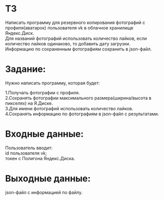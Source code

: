 # ТЗ


Написать программу для резервного копирования фотографий с профиля(аватарок) пользователя vk в облачное хранилище Яндекс.Диск.<br/>
Для названий фотографий использовать количество лайков, если количество лайков одинаково, то добавить дату загрузки.<br/>
Информацию по сохраненным фотографиям сохранить в json-файл.<br/>

# Задание:
Нужно написать программу, которая будет:<br/>

1.Получать фотографии с профиля. <br/>
2.Сохранять фотографии максимального размера(ширина/высота в пикселях) на Я.Диске.<br/>
3.Для имени фотографий использовать количество лайков.<br/>
4.Сохранять информацию по фотографиям в json-файл с результатами.<br/>

# Входные данные:
Пользователь вводит:<br/>
id пользователя vk;<br/>
токен с Полигона Яндекс.Диска.<br/>

# Выходные данные:
json-файл с информацией по файлу.